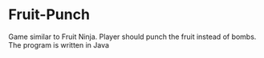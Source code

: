 # Fruit-Punch
Game similar to Fruit Ninja. Player should punch the fruit instead of bombs. The program is written in Java 

